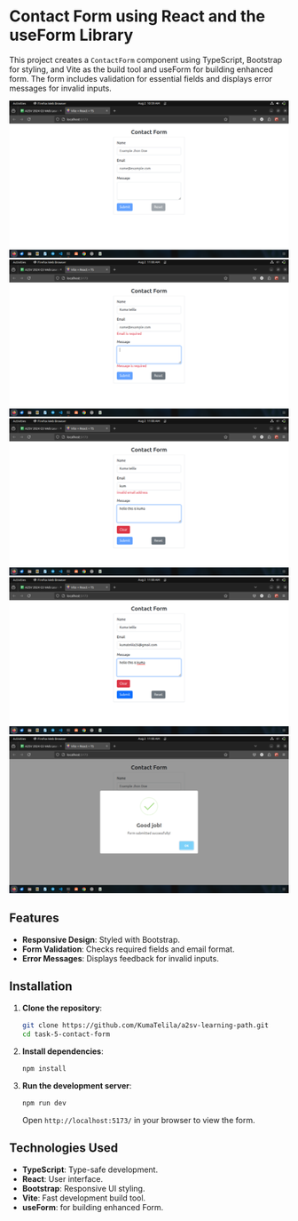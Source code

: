 
# Contact Form using React and the useForm Library

This project creates a `ContactForm` component using TypeScript, Bootstrap for styling, and Vite as the build tool and useForm for building enhanced form. The form includes validation for essential fields and displays error messages for invalid inputs.

![](demo-image/Screenshot%20from%202024-08-02%2010-59-42.png)
![](demo-image/Screenshot%20from%202024-08-02%2011-00-04.png)
![](demo-image/Screenshot%20from%202024-08-02%2011-00-21.png)
![](demo-image/Screenshot%20from%202024-08-02%2011-00-31.png)
![](demo-image/Screenshot%20from%202024-08-02%2011-00-37.png)

## Features

- **Responsive Design**: Styled with Bootstrap.
- **Form Validation**: Checks required fields and email format.
- **Error Messages**: Displays feedback for invalid inputs.

## Installation

1. **Clone the repository**:

   ```bash
   git clone https://github.com/KumaTelila/a2sv-learning-path.git
   cd task-5-contact-form
   ```

2. **Install dependencies**:

   ```bash
   npm install
   ```

3. **Run the development server**:

   ```bash
   npm run dev
   ```

   Open `http://localhost:5173/` in your browser to view the form.


## Technologies Used

- **TypeScript**: Type-safe development.
- **React**: User interface.
- **Bootstrap**: Responsive UI styling.
- **Vite**: Fast development build tool.
- **useForm**: for building enhanced Form.



